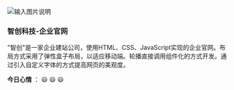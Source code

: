 ![输入图片说明](https://images.gitee.com/uploads/images/2020/0815/062856_e06ed95a_7483073.png "item1.png")
### 智创科技-企业官网
"智创"是一家企业建站公司，使用HTML、CSS、JavaScript实现的企业官网。布局方式采用了弹性盒子布局，以适应移动端。轮播直接调用组件化的方式开发。通过引入自定义字体的方式提高网页的美观度。

 **今日心情** ： :smiley:  :smiley:  :smiley: 
